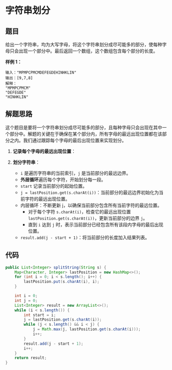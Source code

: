 # 字符串划分

## 题目

给出一个字符串，均为大写字母，将这个字符串划分成尽可能多的部分，使每种字母只会出现一个部分中。最后返回一个数组，这个数组包含每个部分的长度。

**样例 1：**

```
输入："MPMPCPMCMDEFEGDEHINHKLIN"
输出：[9,7,8]
解释：
"MPMPCPMCM"
"DEFEGDE"
"HINHKLIN"
```





## 解题思路

这个题目是要将一个字符串划分成尽可能多的部分，且每种字母只会出现在其中一个部分中。解题的关键在于确保在某个部分内，所有字母的最远出现位置都在该部分之内。我们通过跟踪每个字母的最后出现位置来实现划分。

1. **记录每个字母的最远出现位置**：

2. **划分字符串**：

   - `i` 是遍历字符串的当前索引，`j` 是当前部分的最远边界。
   - **外层循环**遍历每个字符，开始划分每一段。
   - `start` 记录当前部分的起始位置。
   - `j = lastPosition.get(s.charAt(i))`：当前部分的最远边界初始化为当前字符的最远出现位置。
   - 内层循环：不断更新 j，以确保当前部分包含所有当前字符的最远位置。
     - 对于每个字符 `s.charAt(i)`，检查它的最远出现位置 `lastPosition.get(s.charAt(i))`，更新当前部分的边界 `j`。
     - 直到 `i` 达到 `j` 时，表示当前部分已经包含所有该段内字母的最后出现位置。
   - `result.add(j - start + 1)`：将当前部分的长度加入结果列表。

   



## 代码

```java
public List<Integer> splitString(String s) {
    Map<Character, Integer> lastPosition = new HashMap<>();
    for (int i = 0; i < s.length(); i++) {
        lastPosition.put(s.charAt(i), i);
    }

    int i = 0;
    int j = 0;
    List<Integer> result = new ArrayList<>();
    while (i < s.length()) {
        int start = i;
        j = lastPosition.get(s.charAt(i));
        while (j < s.length() && i < j) {
            j = Math.max(j, lastPosition.get(s.charAt(i)));
            i++;
        }
        result.add(j - start + 1);
        i++;
    }
    return result;
}
```

